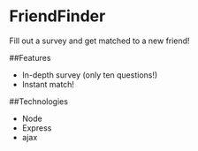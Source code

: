 # FriendFinder
Fill out a survey and get matched to a new friend!

##Features
- In-depth survey (only ten questions!)
- Instant match!

##Technologies
- Node
- Express
- ajax